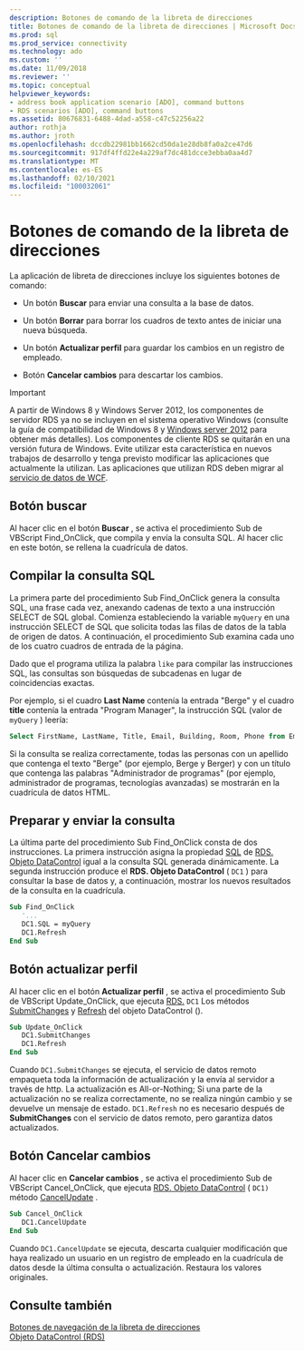 ```yaml
---
description: Botones de comando de la libreta de direcciones
title: Botones de comando de la libreta de direcciones | Microsoft Docs
ms.prod: sql
ms.prod_service: connectivity
ms.technology: ado
ms.custom: ''
ms.date: 11/09/2018
ms.reviewer: ''
ms.topic: conceptual
helpviewer_keywords:
- address book application scenario [ADO], command buttons
- RDS scenarios [ADO], command buttons
ms.assetid: 80676831-6488-4dad-a558-c47c52256a22
author: rothja
ms.author: jroth
ms.openlocfilehash: dccdb22981bb1662cd50da1e28db8fa0a2ce47d6
ms.sourcegitcommit: 917df4ffd22e4a229af7dc481dcce3ebba0aa4d7
ms.translationtype: MT
ms.contentlocale: es-ES
ms.lasthandoff: 02/10/2021
ms.locfileid: "100032061"
---
```

# <a name="address-book-command-buttons"></a>Botones de comando de la libreta de direcciones
La aplicación de libreta de direcciones incluye los siguientes botones de comando:  
  
-   Un botón **Buscar** para enviar una consulta a la base de datos.  
  
-   Un botón **Borrar** para borrar los cuadros de texto antes de iniciar una nueva búsqueda.  
  
-   Un botón **Actualizar perfil** para guardar los cambios en un registro de empleado.  
  
-   Botón **Cancelar cambios** para descartar los cambios.  
  
> [!IMPORTANT]
>  A partir de Windows 8 y Windows Server 2012, los componentes de servidor RDS ya no se incluyen en el sistema operativo Windows (consulte la guía de compatibilidad de Windows 8 y [Windows server 2012](https://www.microsoft.com/download/details.aspx?id=27416) para obtener más detalles). Los componentes de cliente RDS se quitarán en una versión futura de Windows. Evite utilizar esta característica en nuevos trabajos de desarrollo y tenga previsto modificar las aplicaciones que actualmente la utilizan. Las aplicaciones que utilizan RDS deben migrar al [servicio de datos de WCF](/dotnet/framework/wcf/).  
  
## <a name="find-button"></a>Botón buscar  
 Al hacer clic en el botón **Buscar** , se activa el procedimiento Sub de VBScript Find_OnClick, que compila y envía la consulta SQL. Al hacer clic en este botón, se rellena la cuadrícula de datos.  
  
## <a name="building-the-sql-query"></a>Compilar la consulta SQL  
 La primera parte del procedimiento Sub Find_OnClick genera la consulta SQL, una frase cada vez, anexando cadenas de texto a una instrucción SELECT de SQL global. Comienza estableciendo la variable `myQuery` en una instrucción SELECT de SQL que solicita todas las filas de datos de la tabla de origen de datos. A continuación, el procedimiento Sub examina cada uno de los cuatro cuadros de entrada de la página.  
  
 Dado que el programa utiliza la palabra `like` para compilar las instrucciones SQL, las consultas son búsquedas de subcadenas en lugar de coincidencias exactas.  
  
 Por ejemplo, si el cuadro **Last Name** contenía la entrada "Berge" y el cuadro **title** contenía la entrada "Program Manager", la instrucción SQL (valor de `myQuery` ) leería:  
  
```sql
Select FirstName, LastName, Title, Email, Building, Room, Phone from Employee where lastname like 'Berge%' and title like 'Program Manager%'  
```  
  
 Si la consulta se realiza correctamente, todas las personas con un apellido que contenga el texto "Berge" (por ejemplo, Berge y Berger) y con un título que contenga las palabras "Administrador de programas" (por ejemplo, administrador de programas, tecnologías avanzadas) se mostrarán en la cuadrícula de datos HTML.  
  
## <a name="preparing-and-sending-the-query"></a>Preparar y enviar la consulta  
 La última parte del procedimiento Sub Find_OnClick consta de dos instrucciones. La primera instrucción asigna la propiedad [SQL](../../reference/rds-api/sql-property.md) de [RDS. Objeto DataControl](../../reference/rds-api/datacontrol-object-rds.md) igual a la consulta SQL generada dinámicamente. La segunda instrucción produce el **RDS. Objeto DataControl** ( `DC1` ) para consultar la base de datos y, a continuación, mostrar los nuevos resultados de la consulta en la cuadrícula.  
  
```vb
Sub Find_OnClick  
   '...  
   DC1.SQL = myQuery  
   DC1.Refresh  
End Sub  
```  
  
## <a name="update-profile-button"></a>Botón actualizar perfil  
 Al hacer clic en el botón **Actualizar perfil** , se activa el procedimiento Sub de VBScript Update_OnClick, que ejecuta [RDS.](../../reference/rds-api/datacontrol-object-rds.md) `DC1` Los métodos [SubmitChanges](../../reference/rds-api/submitchanges-method-rds.md) y [Refresh](../../reference/rds-api/refresh-method-rds.md) del objeto DataControl ().  
  
```vb
Sub Update_OnClick  
   DC1.SubmitChanges  
   DC1.Refresh  
End Sub  
```  
  
 Cuando `DC1.SubmitChanges` se ejecuta, el servicio de datos remoto empaqueta toda la información de actualización y la envía al servidor a través de http. La actualización es All-or-Nothing; Si una parte de la actualización no se realiza correctamente, no se realiza ningún cambio y se devuelve un mensaje de estado. `DC1.Refresh` no es necesario después de **SubmitChanges** con el servicio de datos remoto, pero garantiza datos actualizados.  
  
## <a name="cancel-changes-button"></a>Botón Cancelar cambios  
 Al hacer clic en **Cancelar cambios** , se activa el procedimiento Sub de VBScript Cancel_OnClick, que ejecuta [RDS. Objeto DataControl](../../reference/rds-api/datacontrol-object-rds.md) ( `DC1)` método [CancelUpdate](../../reference/rds-api/cancelupdate-method-rds.md) .  
  
```vb
Sub Cancel_OnClick  
   DC1.CancelUpdate  
End Sub  
```  
  
 Cuando `DC1.CancelUpdate` se ejecuta, descarta cualquier modificación que haya realizado un usuario en un registro de empleado en la cuadrícula de datos desde la última consulta o actualización. Restaura los valores originales.  
  
## <a name="see-also"></a>Consulte también  
 [Botones de navegación de la libreta de direcciones](./address-book-navigation-buttons.md)   
 [Objeto DataControl (RDS)](../../reference/rds-api/datacontrol-object-rds.md)